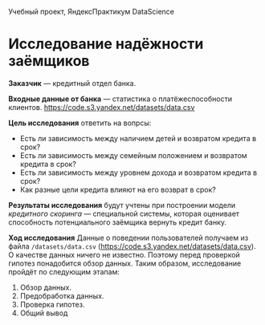 Учебный проект, ЯндексПрактикум DataScience

# Исследование надёжности заёмщиков

**Заказчик** — кредитный отдел банка. 

**Входные данные от банка** — статистика о платёжеспособности клиентов. 
https://code.s3.yandex.net/datasets/data.csv

**Цель исследования** ответить на вопрсы:  
- Есть ли зависимость между наличием детей и возвратом кредита в срок?
- Есть ли зависимость между семейным положением и возвратом кредита в срок?
- Есть ли зависимость между уровнем дохода и возвратом кредита в срок?
- Как разные цели кредита влияют на его возврат в срок?

**Результаты исследования** будут учтены при построении модели *кредитного скоринга* — специальной системы, которая оценивает способность потенциального заёмщика вернуть кредит банку.  

**Ход исследования**
Данные о поведении пользователей получаем из файла `/datasets/data.csv` (https://code.s3.yandex.net/datasets/data.csv). О качестве данных ничего не известно. Поэтому перед проверкой гипотез понадобится обзор данных. 
Таким образом, исследование пройдёт по следующим этапам:
 1. Обзор данных.
 2. Предобработка данных.
 3. Проверка гипотез.
 4. Общий вывод
